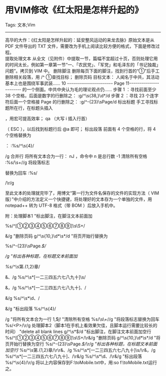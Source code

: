 # 用VIM修改《红太阳是怎样升起的》
Tags: 文本;Vim

------

高华的大作：《红太阳是怎样升起的：延安整风运动的来龙去脉》原始文本是从 PDF  文件导出的 TXT  文件，需要改为手机上阅读比较方便的格式，下面是修改过程。  
 提取处理文本 
 从全文（见附件）中提取一节，篇幅不宜超过十页，否则处理它用的时间太长，例如第一章第一节“一、「农民党」、「军党」和毛泽东的「书记独裁」问题”。拷贝到 VIM  中。 
 删除脚注 
 删除每页下面的脚注，找到行首的“①”后手工删除相关段落，用 /^  ①查找目标； 
 删除页码 
 目标文本： 
 人闻名于中共，其活动基本上也是围绕军事武装…… 
           10 
 ----------------------- Page 11----------------------- 
 的一个侧面。中共中央认为毛的理论观点仍…… 
 步骤 1  ：寻找前面至少 38  个空格，后面是数字的行删除之： :g/^\s\{38,}\d*/d 
 步骤 2  ：寻找 23  个连字符后面一个空格接 Page  的行删除之： :g/^-\{23}\sPage/d 
 标出标题 
 手工寻找标题所在行，在标题头插入 <P>  ，用宏可提高效率； 
 qa  （大写 i  插入行首） <P>  （ ESC  ），以后找到标题行后 @a  即可； 
 标出段落 
 前面有 4  个空格的行，将 4  个空格替换为 <P>  ： :%s/^\s\{4}/<P>/g 
 合并行 
 将所有文本合为一行： nJ  ，命令中 n  是总行数 -1 
 清除所有空格 
 :%s/\s\+//g 
 将段落标志 <P>  替换为回车 
 :%s/<P>/\r/g 
  
 至此文本的处理就完毕了，用博文“第一行为文件名保存的文件的实现方法（ VIM 版）”中介绍的方法定义一个快捷键，将处理好的文本存为一个单独的文件，用 notepad++ 转为 UTF-8 格式（带 BOM ）后放入手机中。 
 
 
 附：处理脚本1 
 "标出脚注，在脚注文本前面加<P> 
%s/^[①②③④⑤⑥⑦⑧⑨]\s\S\+/<P>&/g 
"删除页码 
g/^\s\{10,}\d*\s*/d 
"将页开始行替换为<P> 
%s/^-\{23}\sPage.*$/<P>/g 
"标出各种标题，在标题文本前面加<P> 
%s/^\s*第.\{1,2}章/<P>&、/g 
%s/^\s*[一二三四五六七八九十]\s/<P>&，/g 
%s/^\s*[一二三四五六七八九十]、/<P>&/g 
%s/^\s*\d、/<P>&/g 
"标出段落 
%s/^\s\{4}/<P>/g 
"将所有文本合为一行 
1,$j! 
"清除所有空格 
%s/\s\+//g 
"将段落标志替换为回车 
%s/<P>/\r/g 
 处理脚本2（脚本1在手机上看效果欠佳，且脚本运行需要比较长的时间） 
 "delete all blank lines 
g/^\s*$/d 
"标出脚注，在脚注文本前面加空行 
%s/^[①②③④⑤⑥⑦⑧⑨]\s\S\+/\r&/g 
"删除页码 
g/^\s\{10,}\d*\s*/d 
"将页开始行替换为空行 
%s/^-\{23}\sPage.*$/\r/g 
"标出各种标题，在标题文本前面加空行 
%s/^\s*第.\{1,2}章/\r\r&、/g 
%s/^\s*[一二三四五六七八九十]\s/\r&，/g 
%s/^\s*[一二三四五六七八九十]、/\r&/g 
%s/^\s*\d、/\r&/g 
"标出段落 
%s/^\s\{4}/\r/g 
 将以上内容保存到F:\toMobile.txt中，用:so f:\toMobile.txt运行之。